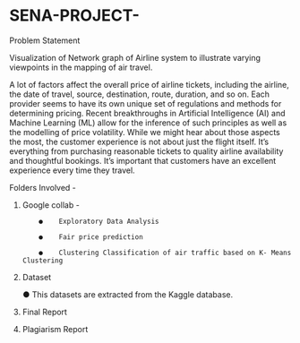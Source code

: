 # SENA-PROJECT-

Problem Statement

Visualization of Network graph of Airline system to illustrate varying viewpoints in the mapping of air travel.

A lot of factors affect the overall price of airline tickets, including the airline, the date of travel, source, destination, route, duration, and so on. Each provider seems to have its own unique set of regulations and methods for determining pricing. Recent breakthroughs in Artificial Intelligence (AI) and Machine Learning (ML) allow for the inference of such principles as well as the modelling of price volatility. While we might hear about those aspects the most, the customer experience is not about just the flight itself. It’s everything from purchasing reasonable  tickets to quality airline availability and thoughtful bookings. It’s important that customers have an excellent experience every time they travel.

Folders Involved -

1. Google collab - 

           ●	Exploratory Data Analysis
	
           ●	Fair price prediction
	
           ●	Clustering Classification of air traffic based on K- Means Clustering 

2. Dataset

	●	This datasets are extracted from the Kaggle database. 

3. Final Report 

4. Plagiarism Report 
